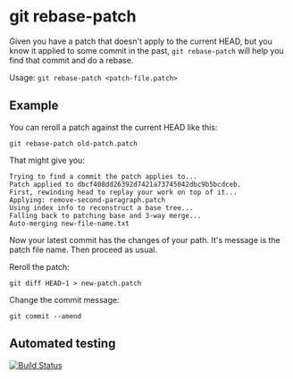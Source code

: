 git rebase-patch
================

Given you have a patch that doesn't apply to the current HEAD, but you know it
applied to some commit in the past, `git rebase-patch` will help you find that
commit and do a rebase.

Usage: `git rebase-patch <patch-file.patch>`

Example
-------

You can reroll a patch against the current HEAD like this:

    git rebase-patch old-patch.patch

That might give you:

    Trying to find a commit the patch applies to...
    Patch applied to dbcf408dd26392d7421a73745042dbc9b5bcdceb.
    First, rewinding head to replay your work on top of it...
    Applying: remove-second-paragraph.patch
    Using index info to reconstruct a base tree...
    Falling back to patching base and 3-way merge...
    Auto-merging new-file-name.txt

Now your latest commit has the changes of your path. It's message is the patch
file name. Then proceed as usual.

Reroll the patch:

    git diff HEAD~1 > new-patch.patch

Change the commit message:

    git commit --amend

Automated testing
-----------------
[![Build Status](https://secure.travis-ci.org/niklasf/git-rebase-patch.png?branch=master)](http://travis-ci.org/niklasf/git-rebase-patch)

